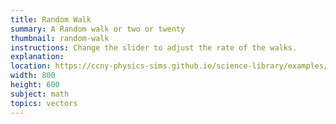```yaml
---
title: Random Walk
summary: A Random walk or two or twenty
thumbnail: random-walk
instructions: Change the slider to adjust the rate of the walks.
explanation:
location: https://ccny-physics-sims.github.io/science-library/examples/random-walk/
width: 800
height: 600
subject: math
topics: vectors
---
```

